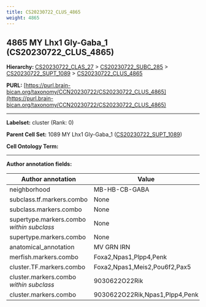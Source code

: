 ```yaml
---
title: CS20230722_CLUS_4865
weight: 4865
---
```

## 4865 MY Lhx1 Gly-Gaba_1 (CS20230722_CLUS_4865)
<b>Hierarchy: </b>
[CS20230722_CLAS_27](../CS20230722_CLAS_27) >
[CS20230722_SUBC_285](../CS20230722_SUBC_285) >
[CS20230722_SUPT_1089](../CS20230722_SUPT_1089) >
[CS20230722_CLUS_4865](../CS20230722_CLUS_4865)

**PURL:** [https://purl.brain-bican.org/taxonomy/CCN20230722/CS20230722_CLUS_4865](https://purl.brain-bican.org/taxonomy/CCN20230722/CS20230722_CLUS_4865)

---


**Labelset:** cluster (Rank: 0)

**Parent Cell Set:** 1089 MY Lhx1 Gly-Gaba_1 ([CS20230722_SUPT_1089](../CS20230722_SUPT_1089))



**Cell Ontology Term:** 

[MARKER GENES.]: #


---

[TRANSFERRED ANNOTATIONS.]: #


[AUTHOR ANNOTATION FIELDS.]: #


**Author annotation fields:**

| Author annotation | Value |
|-------------------|-------|
|neighborhood|MB-HB-CB-GABA|
|subclass.tf.markers.combo|None|
|subclass.markers.combo|None|
|supertype.markers.combo _within subclass_|None|
|supertype.markers.combo|None|
|anatomical_annotation|MV GRN IRN|
|merfish.markers.combo|Foxa2,Npas1,Plpp4,Penk|
|cluster.TF.markers.combo|Foxa2,Npas1,Meis2,Pou6f2,Pax5|
|cluster.markers.combo _within subclass_|9030622O22Rik|
|cluster.markers.combo|9030622O22Rik,Npas1,Plpp4,Penk|
